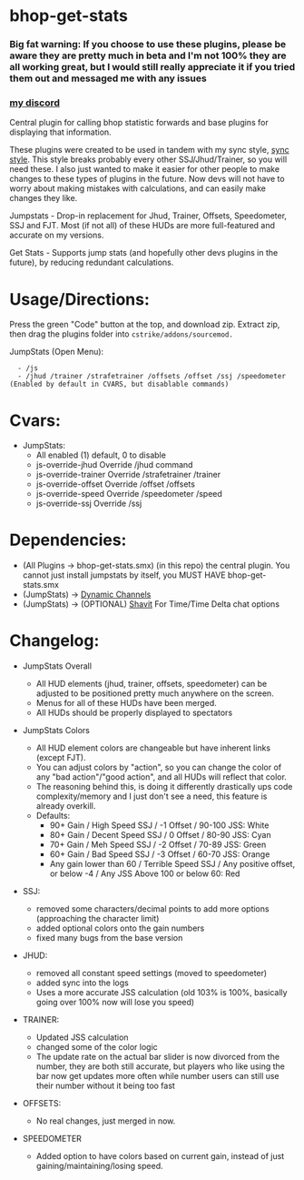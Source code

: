 # bhop-get-stats

### Big fat warning: If you choose to use these plugins, please be aware they are pretty much in beta and I'm not 100% they are all working great, but I would still really appreciate it if you tried them out and messaged me with any issues

### [my discord](https://discord.gg/j9nfnjcUVd)

Central plugin for calling bhop statistic forwards and base plugins for displaying that information.

These plugins were created to be used in tandem with my sync style, [sync style](https://github.com/Nimmy2222/shavit-syncstyle). This style breaks probably every other SSJ/Jhud/Trainer, so you will need these. I also just wanted to make it easier for other people to make changes to these types of plugins in the future. Now devs will not have to worry about making mistakes with calculations, and can easily make changes they like.

Jumpstats - Drop-in replacement for Jhud, Trainer, Offsets, Speedometer, SSJ and FJT. Most (if not all) of these HUDs are more full-featured and accurate on my versions.

Get Stats - Supports jump stats (and hopefully other devs plugins in the future), by reducing redundant calculations.

# Usage/Directions:

Press the green "Code" button at the top, and download zip. Extract zip, then drag the plugins folder into ```cstrike/addons/sourcemod.```

  JumpStats (Open Menu):
  ```
    - /js
    - /jhud /trainer /strafetrainer /offsets /offset /ssj /speedometer (Enabled by default in CVARS, but disablable commands)
  ```

# Cvars:
* JumpStats:
   * All enabled (1) default, 0 to disable
   * js-override-jhud Override /jhud command
   * js-override-trainer Override /strafetrainer /trainer
   * js-override-offset Override /offset /offsets
   * js-override-speed Override /speedometer /speed
   * js-override-ssj Override /ssj

# Dependencies:
* (All Plugins -> bhop-get-stats.smx) (in this repo) the central plugin. You cannot just install jumpstats by itself, you MUST HAVE bhop-get-stats.smx
* (JumpStats) -> [Dynamic Channels](https://github.com/Vauff/DynamicChannels)
* (JumpStats) -> (OPTIONAL) [Shavit](https://github.com/shavitush/bhoptimer) For Time/Time Delta chat options

# Changelog:
* JumpStats Overall
	* All HUD elements (jhud, trainer, offsets, speedometer) can be adjusted to be positioned pretty much anywhere on the screen.
	* Menus for all of these HUDs have been merged.
   	* All HUDs should be properly displayed to spectators
 
* JumpStats Colors
	* All HUD element colors are changeable but have inherent links (except FJT).
   	* You can adjust colors by "action", so you can change the color of any "bad action"/"good action", and all HUDs will reflect that color.
   	* The reasoning behind this, is doing it differently drastically ups code complexity/memory and I just don't see a need, this feature is already overkill.
   	* Defaults:
   		* 90+ Gain / High Speed SSJ / -1 Offset / 90-100 JSS: White
   	 	* 80+ Gain / Decent Speed SSJ / 0 Offset / 80-90 JSS: Cyan
   	  	* 70+ Gain / Meh Speed SSJ / -2 Offset / 70-89 JSS: Green
   	  	* 60+ Gain / Bad Speed SSJ / -3 Offset / 60-70 JSS: Orange
   	  	* Any gain lower than 60 / Terrible Speed SSJ / Any positive offset, or below -4 / Any JSS Above 100 or below 60: Red

* SSJ:
	* removed some characters/decimal points to add more options (approaching the character limit)
	* added optional colors onto the gain numbers
	* fixed many bugs from the base version

* JHUD:
	* removed all constant speed settings (moved to speedometer)
	* added sync into the logs
	* Uses a more accurate JSS calculation (old 103% is 100%, basically going over 100% now will lose you speed)

* TRAINER:
	* Updated JSS calculation
	* changed some of the color logic
	* The update rate on the actual bar slider is now divorced from the number, they are both still accurate, but players who like using the bar now get updates more often while number users can still use their number without it being too fast

* OFFSETS:
	* No real changes, just merged in now.

 * SPEEDOMETER
   	* Added option to have colors based on current gain, instead of just gaining/maintaining/losing speed.
